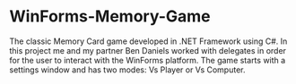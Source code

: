 # WinForms-Memory-Game

The classic Memory Card game developed in .NET Framework using C#.
In this project me and my partner Ben Daniels worked with delegates in order for the user to interact with the WinForms platform.
The game starts with a settings window and has two modes: Vs Player or Vs Computer.

